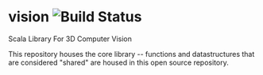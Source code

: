 # vision ![Build Status](https://circleci.com/gh/spiralsoft/vision.svg?style=shield&circle-token=d5ba4c9298096f13c38103eed4e3ca33374b1189)
Scala Library For 3D Computer Vision

This repository houses the core library -- functions and datastructures that are considered "shared" are housed in this open source repository. 



